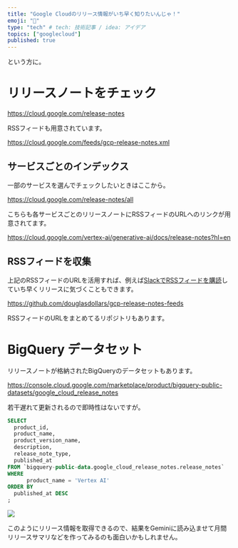 ```yaml
---
title: "Google Cloudのリリース情報がいち早く知りたいんじゃ！"
emoji: "🔔"
type: "tech" # tech: 技術記事 / idea: アイデア
topics: ["googlecloud"]
published: true
---
```


という方に。

# リリースノートをチェック

https://cloud.google.com/release-notes

RSSフィードも用意されています。

https://cloud.google.com/feeds/gcp-release-notes.xml

## サービスごとのインデックス

一部のサービスを選んでチェックしたいときはここから。

https://cloud.google.com/release-notes/all

こちらも各サービスごとのリリースノートにRSSフィードのURLへのリンクが用意されてます。

https://cloud.google.com/vertex-ai/generative-ai/docs/release-notes?hl=en

## RSSフィードを収集
上記のRSSフィードのURLを活用すれば、例えば[SlackでRSSフィードを購読](https://slack.com/intl/ja-jp/help/articles/218688467-Slack-%E3%81%AB-RSS-%E3%83%95%E3%82%A3%E3%83%BC%E3%83%89%E3%82%92%E8%BF%BD%E5%8A%A0%E3%81%99%E3%82%8B)していち早くリリースに気づくこともできます。

https://github.com/douglasdollars/gcp-release-notes-feeds

RSSフィードのURLをまとめてるリポジトリもあります。

# BigQuery データセット

リリースノートが格納されたBigQueryのデータセットもあります。

https://console.cloud.google.com/marketplace/product/bigquery-public-datasets/google_cloud_release_notes

若干遅れて更新されるので即時性はないですが。

```sql
SELECT 
  product_id,
  product_name,
  product_version_name,
  description,
  release_note_type,
  published_at
FROM `bigquery-public-data.google_cloud_release_notes.release_notes` 
WHERE
      product_name = 'Vertex AI'
ORDER BY
  published_at DESC
;
```

![](https://storage.googleapis.com/zenn-user-upload/a8a0dcd8bee5-20241129.png)

このようにリリース情報を取得できるので、結果をGeminiに読み込ませて月間リリースサマリなどを作ってみるのも面白いかもしれません。
